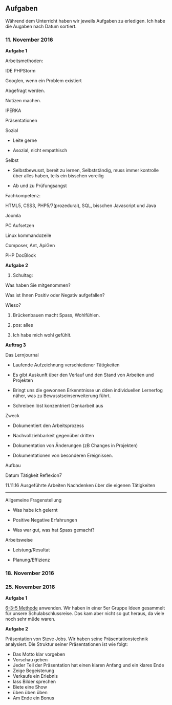 ## Aufgaben
Während dem Unterricht haben wir jeweils Aufgaben zu erledigen. Ich habe die Augaben nach Datum sortiert.





### 11. November 2016
**Aufgabe 1**


Arbeitsmethoden:


IDE PHPStorm


Googlen, wenn ein Problem existiert


Abgefragt werden.


Notizen machen.


IPERKA


Präsentationen





Sozial


+ Leite gerne


- Asozial, nicht empathisch


Selbst


+ Selbstbewusst, bereit zu lernen, Selbstständig, muss immer kontrolle über alles haben, teils ein bisschen voreilig


- Ab und zu Prüfungsangst





Fachkompetenz:


HTML5, CSS3, PHP5/7(prozedural), SQL, bisschen Javascript und Java


Joomla


PC Aufsetzen


Linux kommandozeile


Composer, Ant, ApiGen


PHP DocBlock





**Aufgabe 2**


1. Schultag:


Was haben Sie mitgenommen?


Was ist Ihnen Positiv oder Negativ aufgefallen?


Wieso?





1. Brückenbauen macht Spass, Wohlfühlen.


2. pos: alles


3. Ich habe mich wohl gefühlt.





**Auftrag 3**


Das Lernjournal
 - Laufende Aufzeichnung verschiedener Tätigkeiten


 - Es gibt Auskunft über den Verlauf und den Stand von Arbeiten und Projekten


 - Bringt uns die gewonnen Erkenntnisse un dden individuellen Lernerfog näher, was zu Bewusstseinserweiterung führt.


 - Schreiben löst konzentriert Denkarbeit aus


Zweck


 - Dokumentiert den Arbeitsprozess


 - Nachvollziehbarkeit gegenüber dritten


 - Dokumentation von Änderungen (zB Changes in Projekten)


 - Dokumentationen von besonderen Ereignissen.


Aufbau


Datum          Tätigkeit                Reflexion7


11.11.16       Ausgeführte Arbeiten     Nachdenken über die eigenen Tätigkeiten


_____________________   


Allgemeine Fragenstellung


 - Was habe ich gelernt


 - Positive Negative Erfahrungen


 - Was war gut, was hat Spass gemacht?


Arbeitsweise


 - Leistung/Resultat


 - Planung/Effizienz


### 18. November 2016
### 25. November 2016
**Aufgabe 1**


[6-3-5 Methode](/module/431/kreativitaetsmethoden) anwenden. Wir haben in einer 5er Gruppe Ideen gesammelt für unsere Schulabschlussreise. Das kam aber nicht so gut heraus, da viele noch sehr müde waren.


**Aufgabe 2**


Präsentation von Steve Jobs. Wir haben seine Präsentationstechnik analysiert. Die Struktur seiner Präsentationen ist wie folgt:


  * Das Motto klar vorgeben
  * Vorschau geben
  * Jeder Teil der Präsentation hat einen klaren Anfang und ein klares Ende
  * Zeige Begeisterung
  * Verkaufe ein Erlebnis
  * lass Bilder sprechen
  * Biete eine Show
  * üben üben üben
  * Am Ende ein Bonus